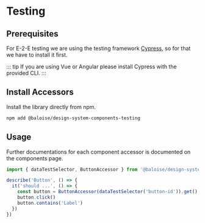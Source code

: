 # Testing

## Prerequisites

For E-2-E testing we are using the testing framework [Cypress](https://www.cypress.io/), so for that we have to install it first.

::: tip
If you are using Vue or Angular please install Cypress with the provided CLI.
:::

## Install Accessors

Install the library directly from npm.

```bash
npm add @baloise/design-system-components-testing
```

## Usage

Further documentations for each component accessor is documented on the components page.

```typescript
import { dataTestSelector, ButtonAccessor } from '@baloise/design-system-components-testing'

describe('Button', () => {
  it('should ...', () => {
    const button = ButtonAccessor(dataTestSelector('button-id')).get()
    button.click()
    button.contains('Label')
  })
})
```
